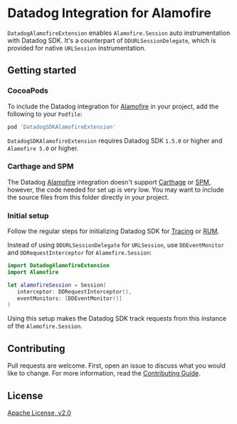 # Datadog Integration for Alamofire

`DatadogAlamofireExtension` enables `Alamofire.Session` auto instrumentation with Datadog SDK.
It's a counterpart of `DDURLSessionDelegate`, which is provided for native `URLSession` instrumentation.

## Getting started

### CocoaPods

To include the Datadog integration for [Alamofire][1] in your project, add the
following to your `Podfile`:
```ruby
pod 'DatadogSDKAlamofireExtension'
```
`DatadogSDKAlamofireExtension` requires Datadog SDK `1.5.0` or higher and `Alamofire 5.0` or higher.

### Carthage and SPM

The Datadog [Alamofire][1] integration doesn't support [Carthage][2] or [SPM][3], however, the code needed for set up is very low. You may want to include the source files from this folder directly in your project.

### Initial setup

Follow the regular steps for initializing Datadog SDK for [Tracing][4] or [RUM][5].

Instead of using `DDURLSessionDelegate` for `URLSession`, use `DDEventMonitor` and `DDRequestInterceptor` for `Alamofire.Session`:

```swift
import DatadogAlamofireExtension
import Alamofire

let alamofireSession = Session(
   interceptor: DDRequestInterceptor(),
   eventMonitors: [DDEventMonitor()]
)
```

Using this setup makes the Datadog SDK track requests from this instance of the `Alamofire.Session`.

## Contributing

Pull requests are welcome. First, open an issue to discuss what you would like to change. For more information, read the [Contributing Guide](../../../CONTRIBUTING.md).

## License

[Apache License, v2.0](../../../LICENSE)

[1]: https://github.com/Alamofire/Alamofire
[2]: https://github.com/Carthage/Carthage
[3]: https://swift.org/package-manager/
[4]: https://docs.datadoghq.com/tracing/setup/ios/
[5]: https://docs.datadoghq.com/real_user_monitoring/ios
